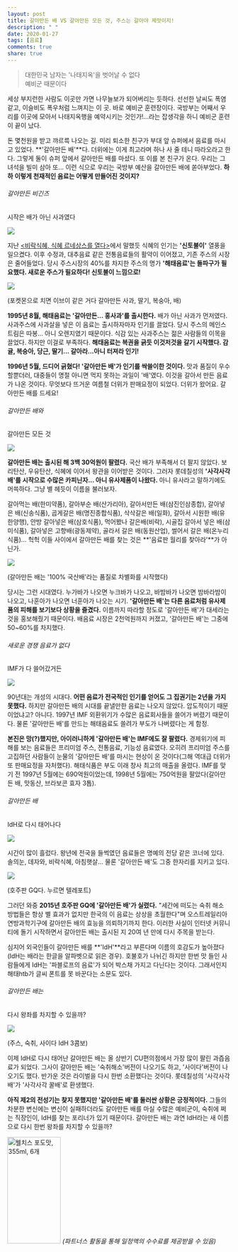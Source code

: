 ```yaml
---
layout: post
title: 갈아만든 배 VS 갈아만든 모든 것, 주스는 갈아야 제맛이지!
description: " "
date: 2020-01-27
tags: [음료]
comments: true
share: true
---
```



> 대한민국 남자는 '나태지옥'을 벗어날 수 없다  
> 예비군 때문이다

  
세상 부지런한 사람도 이곳만 가면 나무늘보가 되어버리는 듯하다. 선선한 날씨도 폭염 같고, 이슬비도 폭우처럼 느껴지는 이 곳. 바로 예비군 훈련장이다. 국방부는 어째서 우리를 이곳에 모아서 나태지옥행을 예약시키는 것인가!...라는 잡생각을 하니 예비군 훈련이 끝이 났다.  
  
돈 몇천원을 받고 꺄르륵 나오는 길. 미리 퇴소한 친구가 부대 앞 슈퍼에서 음료를 마시고 있었다.  **'갈아만든 배'**다. 더위에는 이게 최고라며 하나 사 줄 테니 따라오라고 한다. 그렇게 둘이 슈퍼 앞에서 갈아만든 배를 마셨다. 또 이를 본 친구가 온다. 우리는 그 녀석을 빌미 삼아 또... 이런 식으로 우리는 국방부 예산을 갈아만든 배에 쏟아부었다.  **하하 이렇게 천재적인 음료는 어떻게 만들어진 것이지?**

###### 갈아만든 비긴즈  
시작은 배가 아닌 사과였다

![](https://post-phinf.pstatic.net/MjAxODA5MTJfMTA4/MDAxNTM2NzM3NTMwOTQ5.V7ZDo6j9_lxisiewj_xSdOeud9Cof7T-7MAkYvcqg_Qg.veo60IXGdhk7AjKCeEcTo3upnWQXhNB9AUp4y8ad5Q0g.JPEG/01.jpg?type=w1200)

지난 [<비락식혜, 식혜 르네상스를 열다>](http://masism.kr/3033)에서 말했듯 식혜의 인기는 **'신토불이'** 열풍을 일으켰다. 이후 수정과, 대추음료 같은 전통음료들의 활약이 이어졌고, 기존 주스의 시장은 줄어들었다. 당시 주스시장의 40%를 차지한 주스의 명가 **'해태음료'는 돌파구가 필요했다. 새로운 주스가 필요하다! 신토불이 느낌으로!**

![](https://post-phinf.pstatic.net/MjAxODA5MTJfMTg3/MDAxNTM2NzM3NTQyMzQy.nmzLlnR3mEleH7i4VEuKU689hbhOd1avsaFeuGmuCpYg.Lo6yWyRrdrkga5cefFQjdeOSlE8pliBVtrFSR6_GInYg.PNG/01-1.png?type=w1200)

(포켓몬으로 치면 이브이 같은 거다 갈아만든 사과, 딸기, 복숭아, 배)

**1995년 8월, 해태음료는 '갈아만든... 홍사과'를 출시한다.**  배가 아닌 사과가 먼저였다. 사과주스에 사과살을 넣은 이 음료는 출시하자마자 인기를 끌었다. 당시 주스의 메인스트림은 따봉... 아니 오렌지였기 때문이다. 식감 있는 사과주스는 젊은 사람들의 이목을 끌었다. 하지만 이걸로 부족하다.  **해태음료는 복권을 긁듯 이것저것을 갈기 시작했다. 감귤, 복숭아, 당근, 딸기... 갈아라...아니 터져라 인기!**  
  
**1996년 5월, 드디어 긁혔다! '갈아만든 배'가 인기를 싹쓸이한 것이다.** 맛과 품질이 우수할뿐더러, 대중들이 명절 아니면 먹지 못하는 과일이 '배'였다. 이것을 갈아서 만든 음료가 나온 것이다. 무엇보다 뜨거운 여름철 더위가 판매요정이 되었다. 더위가 왔어요. 갈아만든 배를 드세요!

###### 갈아만든 배와  
갈아만든 모든 것

![](https://post-phinf.pstatic.net/MjAxODA5MTJfMjc2/MDAxNTM2NzM3NTYwODA4.cT46y1GUiBXv-cI4o2grXMAREMcZKLKZBHhT30zI4RAg.B5dk-E9AYKErk6IlZk9NJwQP-Ty11dvajJxS-41PQusg.JPEG/02.jpg?type=w1200)

**갈아만든 배는 출시된 해 3백 30억원이 팔렸다.** 국산 배가 부족해서 더 팔지 않았다. 보리탄산, 우유탄산, 식혜에 이어서 왕관을 이어받은 것이다. 그러자 롯데칠성의 **'사각사각 배'를 시작으로 수많은 카피닌자... 아니 유사제품이 나왔다.**  아니 유사라고 말하기에도 머쓱하다. 그냥 별 헤듯이 이름을 불러보자.  
  
갈아먹는 배(한미약품), 갈아부순 배(산가리아), 갈아서만든 배(삼진인삼종합), 갈아넣은 배(신송식품), 곱게갈은 배(명진종합식품), 삭삭갈은 배(일화), 갈아서 시원한 배(유한양행), 안방 갈아넣은 배(삼호식품), 먹어봤나 갈은배(비락), 시골집 갈아서 넣은 배(삼미식품), 갈아넣은 고향배(광동제약), 골라서 갈은 배(동원산업), 썰어서 갈은 배(온누리식품)... 헉헉 이들 사이에서 갈아만든 배를 찾는 것은 **'음료판 월리를 찾아라'**가 아닌가.

![](https://post-phinf.pstatic.net/MjAxODA5MTJfMTIg/MDAxNTM2NzM3NTcxNjU5.qLBk0fDBO-onZOuHTQTlbLP8mqThbFqhBTQWxEffEX4g.ByP9w9FHlbryVVCQMfabK5tj-C1UsNaFAUqk3b8vx9kg.PNG/02-1.png?type=w1200)

(갈아만든 배는 '100% 국산배'라는 품질로 차별화를 시작했다)

당시는 그런 시대였다. 누가바가 나오면 누크바가 나오고, 바밤바가 나오면 밤바라밤이 나오고, 나훈아가 나오면 너훈아가 나오는 시기.  **'갈아만든 배'는 다른 음료처럼 유사제품의 피해를 보기보다 상황을 즐겼다.** 이름까지 따라할 정도로 '갈아만든 배'가 대세라는 것을 홍보해줬기 때문이다. 배음료 시장은 2천억원까지 커졌고, '갈아만든 배'는 그중에 50~60%를 차지했다.

###### 새로운 경쟁 음료가 없다  
IMF가 다 쓸어갔거든

![](https://post-phinf.pstatic.net/MjAxODA5MTJfMTk5/MDAxNTM2NzM3NTg0NzY5.rzHT6dKwFPubsfI1XbiaFSkB3aIL7RD9NXO6du53bLsg.jFMr7V6GYUE1lD9tnQ9Y7GGAQ3UJTfBLaNcXPlP3VJ4g.JPEG/03.jpg?type=w1200)

90년대는 개성의 시대다.  **어떤 음료가 전국적인 인기를 얻어도 그 집권기는 2년을 가지 못했다.** 하지만 갈아만든 배의 시대를 끝낼만한 음료는 나오지 않았다. 압도적이기 때문이었냐고? 아니다. 1997년 IMF 외환위기가 수많은 음료회사들을 쓸어가 버렸기 때문이다. 물론 '갈아만든 배'를 만드는 해태음료도 쓸려가 부도가 나버렸다는 게 함정.  
  
**본진은 망(?)했지만, 아이러니하게 '갈아만든 배'는 IMF에도 잘 팔렸다.** 경제위기에 피해를 보는 음료들은 프리미엄 주스, 전통음료, 기능성 음료였다. 오히려 프리미엄 주스를 고집하던 사람들이 눈물의 '갈아만든 배'를 마시는 현상이 온 것이다(그해 역대급 더위가 또 판매요정을 자처했다). 해태식품은 부도 이래 창사 최고의 매출을 올렸다. IMF를 맞기 전 1997년 5월에는 690억원이었는데, 1998년 5월에는 750억원을 팔았다(갈아만든 배, 맛동산, 브라보콘 효자 3톱).

###### 갈아만든 배  
IdH로 다시 태어나다

![](https://post-phinf.pstatic.net/MjAxODA5MTJfMjQy/MDAxNTM2NzM3NTk1MjQ1.hwK1lI2ULZ04e2_ZzL_cnfLb1Tv8QAjj2SFM745Zjx0g.nWOQIpCWTel9hGMG1G0RLY7cT555dt7lheJTzGSG6qMg.JPEG/04.jpg?type=w1200)

시간이 많이 흘렀다. 왕년에 전국을 들썩였던 음료들은 명예의 전당 같은 코너에 있다. 솔의눈, 데자와, 비락식혜, 아침햇살... 물론 '갈아만든 배'도 그중 한자리를 지키고 있다.

![](https://post-phinf.pstatic.net/MjAxODA5MTJfMjUy/MDAxNTM2NzM3NjA5MDMw.hsSrrRzWjnzmPCR35SDDFOJUUQcoZmWncKxLEXdIabgg.NnGASo1faVYySY-Tfy0y6cKlJDOfFADO_ggzZ69-Npkg.JPEG/04-1.jpeg?type=w1200)

(호주판 GQ다. 누르면 텔레포트)

그러던 와중  **2015년 호주판 GQ에 '갈아만든 배'가 실렸다.** "세간에 떠도는 숙취 해소 방법들은 항상 별 효과가 없지만 한국의 이 음료는 상상을 초월한다"며 오스트레일리아 연방과학기구에 갈아만든 배의 효능을 의뢰하기까지 한다. 이러한 사실이 인터넷 커뮤니티에 돌기 시작하면서 갈아만든 배는 출시된 지 20여 년 만에 다시 주목을 받는다.  
  
심지어 외국인들이 갈아만든 배를  **'IdH'**라고 부른다며 이름의 호감도가 높아졌다(IdH는 배라는 한글을 알파벳으로 읽은 경우). 호불호가 나뉘긴 하지만 한번 맛 들인 사람들에게 IdH는 '파블로프의 음료'가 되어 박스채 가지고 다닌다는 것이다. 그래서인지 해태htb가 글씨 폰트를 못 바꾼다는 소문도 있다.  

###### 갈아만든 배는  
다시 왕좌를 차지할 수 있을까?

![](https://post-phinf.pstatic.net/MjAxODA5MTJfMjQ2/MDAxNTM2NzM3NjMzNzQ4.p4qxyDCGQkzbMtgR6NkpK-uhRXxCi4YlOWwl0SpwmYUg.MLlIAgdCwoy3M3-GdpAHv31xkS0tFFUHsPxnDCsGhm4g.JPEG/5.jpg?type=w1200)

(주스, 숙취, 사이다 IdH 3콤보)

이제 IdH로 다시 태어난 갈아만든 배는 올 상반기 CU편의점에서 가장 많이 팔린 과즙음료가 되었다. 그사이 갈아만든 배는 '숙취해소'버전이 나오기도 하고, '사이다'버전이 나오기도 했다. 반가운 것은 라이벌을 다시 한번 소환했다는 것이다. 롯데칠성의 '사각사각 배'가 '사각사각 꿀배'로 환생했다.  
  
**아직 제2의 전성기는 찾지 못했지만 '갈아만든 배'를 둘러싼 상황은 긍정적이다.** 그들의 차분한 변신에는 변신이 실패하더라도 갈아만든 배를 마실 수많은 예비군이, 숙취에 쩌는 직장인이, IdH를 찾는 포리너가 있기 때문이다. 갈아만든 배는 과연 IdH라는 새 이름으로 다시 한번 왕좌를 차지할 수 있을까?

<a href="https://coupa.ng/bQ3tbW" target="_blank" referrerpolicy="unsafe-url"><img src="https://static.coupangcdn.com/image/affiliate/banner/5385eb9fb46780071a0df5474f041724@2x.jpg" alt="웰치스 포도맛, 355ml, 6개" width="120" height="240"></a>
_(파트너스 활동을 통해 일정액의 수수료를 제공받을 수 있음)_